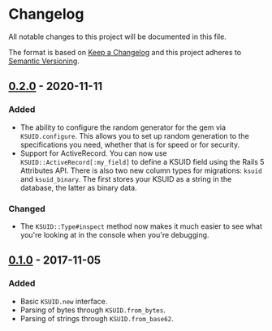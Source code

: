 # Changelog

All notable changes to this project will be documented in this file.

The format is based on [Keep a Changelog](http://keepachangelog.com/en/1.0.0/) and this project adheres to [Semantic Versioning](http://semver.org/spec/v2.0.0.html).

## [0.2.0](https://github.com/michaelherold/ksuid/compare/v0.1.0...v0.2.0) - 2020-11-11

### Added

- The ability to configure the random generator for the gem via `KSUID.configure`. This allows you to set up random generation to the specifications you need, whether that is for speed or for security.
- Support for ActiveRecord. You can now use `KSUID::ActiveRecord[:my_field]` to define a KSUID field using the Rails 5 Attributes API. There is also two new column types for migrations: `ksuid` and `ksuid_binary`. The first stores your KSUID as a string in the database, the latter as binary data.

### Changed

- The `KSUID::Type#inspect` method now makes it much easier to see what you're looking at in the console when you're debugging.

## [0.1.0](https://github.com/michaelherold/ksuid/tree/v0.1.0) - 2017-11-05

### Added

- Basic `KSUID.new` interface.
- Parsing of bytes through `KSUID.from_bytes`.
- Parsing of strings through `KSUID.from_base62`.
